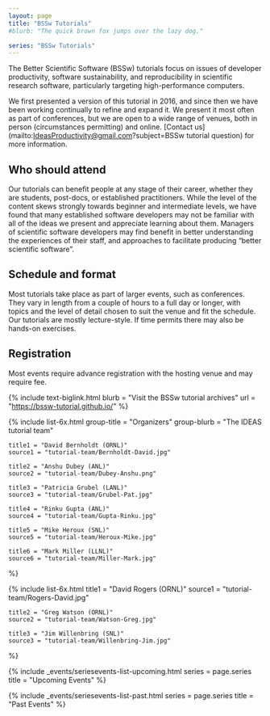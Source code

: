 ```yaml
---
layout: page
title: "BSSw Tutorials"
#blurb: "The quick brown fox jumps over the lazy dog."

series: "BSSw Tutorials"
---
```


<!-- Extended Description -->

The Better Scientific Software (BSSw) tutorials focus on issues of developer productivity, software sustainability, and reproducibility in scientific research software, particularly targeting high-performance computers.

We first presented a version of this tutorial in 2016, and since then we have been working continually to refine and expand it. We present it most often as part of conferences, but we are open to a wide range of venues, both in person (circumstances permitting) and online. [Contact us](mailto:IdeasProductivity@gmail.com?subject=BSSw tutorial question) for more information.

## Who should attend

Our tutorials can benefit people at any stage of their career, whether they are students, post-docs, or established practitioners.  While the level of the content skews strongly towards beginner and intermediate levels, we have found that many established software developers may not be familiar with all of the ideas we present and appreciate learning about them. Managers of scientific software developers may find benefit in better understanding the experiences of their staff, and approaches to facilitate producing “better scientific software”.

## Schedule and format

Most tutorials take place as part of larger events, such as conferences.  They vary in length from a couple of hours to a full day or longer, with topics and the level of detail chosen to suit the venue and fit the schedule.  Our tutorials are mostly lecture-style.  If time permits there may also be hands-on exercises.

## Registration

Most events require advance registration with the hosting venue and may require fee.

{% include text-biglink.html blurb = "Visit the BSSw tutorial archives" url = "https://bssw-tutorial.github.io/" %}

<!-- Organizers -->

{%  include list-6x.html
  	group-title = "Organizers"
  	group-blurb = "The IDEAS tutorial team"

	title1 = "David Bernholdt (ORNL)"
	source1 = "tutorial-team/Bernholdt-David.jpg"

	title2 = "Anshu Dubey (ANL)"
	source2 = "tutorial-team/Dubey-Anshu.png"

	title3 = "Patricia Grubel (LANL)"
	source3 = "tutorial-team/Grubel-Pat.jpg"

	title4 = "Rinku Gupta (ANL)"
	source4 = "tutorial-team/Gupta-Rinku.jpg"

	title5 = "Mike Heroux (SNL)"
	source5 = "tutorial-team/Heroux-Mike.jpg"

	title6 = "Mark Miller (LLNL)"
	source6 = "tutorial-team/Miller-Mark.jpg"
%}

{% 	include list-6x.html 
	title1 = "David Rogers (ORNL)"
	source1 = "tutorial-team/Rogers-David.jpg"

	title2 = "Greg Watson (ORNL)"
	source2 = "tutorial-team/Watson-Greg.jpg"

	title3 = "Jim Willenbring (SNL)"
	source3 = "tutorial-team/Willenbring-Jim.jpg"
%}

<!-- Upcoming Event List -->

{% 	include _events/seriesevents-list-upcoming.html 
    series = page.series
    title = "Upcoming Events"
%}

<!-- Past Event List -->

{% 	include _events/seriesevents-list-past.html 
    series = page.series
    title = "Past Events"
%}
